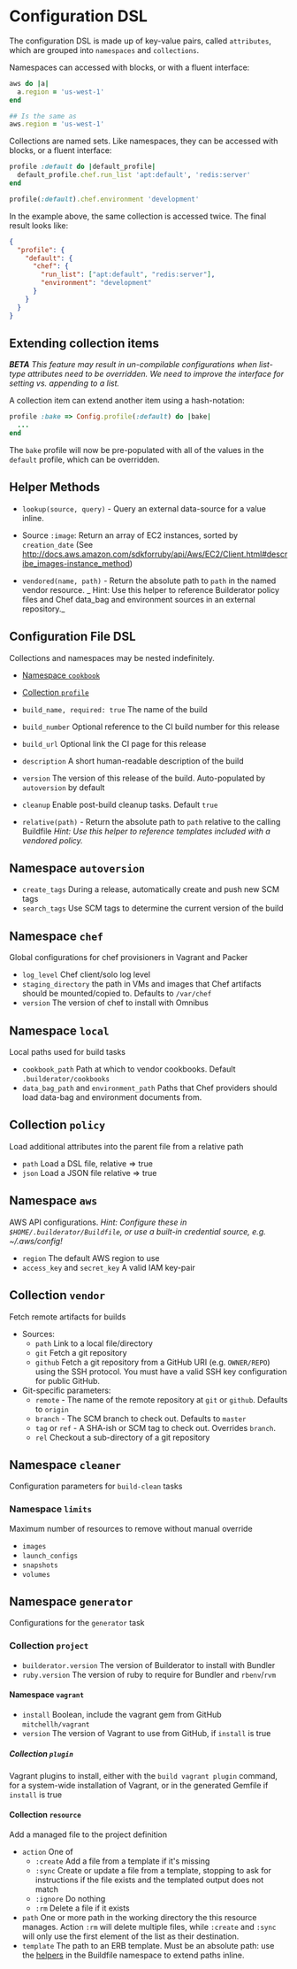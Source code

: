 Configuration DSL
=================

The configuration DSL is made up of key-value pairs, called `attributes`, which are grouped into `namespaces` and `collections`.

Namespaces can accessed with blocks, or with a fluent interface:

```ruby
aws do |a|
  a.region = 'us-west-1'
end

## Is the same as
aws.region = 'us-west-1'
```

Collections are named sets. Like namespaces, they can be accessed with blocks, or a fluent interface:

```ruby
profile :default do |default_profile|
  default_profile.chef.run_list 'apt:default', 'redis:server'
end

profile(:default).chef.environment 'development'
```

In the example above, the same collection is accessed twice. The final result looks like:

```json
{
  "profile": {
    "default": {
      "chef": {
        "run_list": ["apt:default", "redis:server"],
        "environment": "development"
      }
    }
  }
}
```

## Extending collection items

_**BETA** This feature may result in un-compilable configurations when list-type attributes need to be overridden. We need to improve the interface for setting vs. appending to a list._

A collection item can extend another item using a hash-notation:

```ruby
profile :bake => Config.profile(:default) do |bake|
  ...
end
```

The `bake` profile will now be pre-populated with all of the values in the `default` profile, which can be overridden.

## Helper Methods

* `lookup(source, query)` - Query an external data-source for a value inline.
* Source `:image`: Return an array of EC2 instances, sorted by `creation_date` (See http://docs.aws.amazon.com/sdkforruby/api/Aws/EC2/Client.html#describe_images-instance_method)

* `vendored(name, path)` - Return the absolute path to `path` in the named vendor resource. _ Hint: Use this helper to reference Builderator policy files and Chef data_bag and environment sources in an external repository._

## Configuration File DSL

Collections and namespaces may be nested indefinitely.

* [Namespace `cookbook`](configuration/cookbook.md)
* [Collection `profile`](configuration/profile.md)

* `build_name, required: true` The name of the build
* `build_number` Optional reference to the CI build number for this release
* `build_url` Optional link the CI page for this release
* `description` A short human-readable description of the build
* `version` The version of this release of the build. Auto-populated by `autoversion` by default
* `cleanup` Enable post-build cleanup tasks. Default `true`

* `relative(path)` - Return the absolute path to `path` relative to the calling Buildfile _Hint: Use this helper to reference templates included with a vendored policy._

## Namespace `autoversion`

* `create_tags` During a release, automatically create and push new SCM tags
* `search_tags` Use SCM tags to determine the current version of the build

## Namespace `chef`

Global configurations for chef provisioners in Vagrant and Packer

* `log_level` Chef client/solo log level
* `staging_directory` the path in VMs and images that Chef artifacts should be mounted/copied to. Defaults to `/var/chef`
* `version` The version of chef to install with Omnibus

## Namespace `local`

Local paths used for build tasks

* `cookbook_path` Path at which to vendor cookbooks. Default `.builderator/cookbooks`
* `data_bag_path` and `environment_path` Paths that Chef providers should load data-bag and environment documents from.

## Collection `policy`

Load additional attributes into the parent file from a relative path

* `path` Load a DSL file, relative => true
* `json` Load a JSON file relative => true

## Namespace `aws`

AWS API configurations. _Hint: Configure these in `$HOME/.builderator/Buildfile`, or use a built-in credential source, e.g. ~/.aws/config!_

* `region` The default AWS region to use
* `access_key` and `secret_key` A valid IAM key-pair

## Collection `vendor`

Fetch remote artifacts for builds

* Sources:
  * `path` Link to a local file/directory
  * `git` Fetch a git repository
  * `github` Fetch a git repository from a GitHub URI (e.g. `OWNER/REPO`) using the SSH protocol. You must have a valid SSH key configuration for public GitHub.
* Git-specific parameters:
  * `remote` - The name of the remote repository at `git` or `github`. Defaults to `origin`
  * `branch` - The SCM branch to check out. Defaults to `master`
  * `tag` or `ref` - A SHA-ish or SCM tag to check out. Overrides `branch`.
  * `rel` Checkout a sub-directory of a git repository

## Namespace `cleaner`

Configuration parameters for `build-clean` tasks

### Namespace `limits`

Maximum number of resources to remove without manual override

* `images`
* `launch_configs`
* `snapshots`
* `volumes`

## Namespace `generator`

Configurations for the `generator` task

### Collection `project`

* `builderator.version` The version of Builderator to install with Bundler
* `ruby.version` The version of ruby to require for Bundler and `rbenv`/`rvm`

#### Namespace `vagrant`

* `install` Boolean, include the vagrant gem from GitHub `mitchellh/vagrant`
* `version` The version of Vagrant to use from GitHub, if `install` is true

##### Collection `plugin`

Vagrant plugins to install, either with the `build vagrant plugin` command, for a system-wide installation of Vagrant, or in the generated Gemfile if `install` is true

#### Collection `resource`

Add a managed file to the project definition

* `action` One of
  * `:create` Add a file from a template if it's missing
  * `:sync` Create or update a file from a template, stopping to ask for instructions if the file exists and the templated output does not match
  * `:ignore` Do nothing
  * `:rm` Delete a file if it exists
* `path` One or more path in the working directory the this resource manages. Action `:rm` will delete multiple files, while `:create` and `:sync` will only use the first element of the list as their destination.
* `template` The path to an ERB template. Must be an absolute path: use the [helpers](#helpers) in the Buildfile namespace to extend paths inline.
